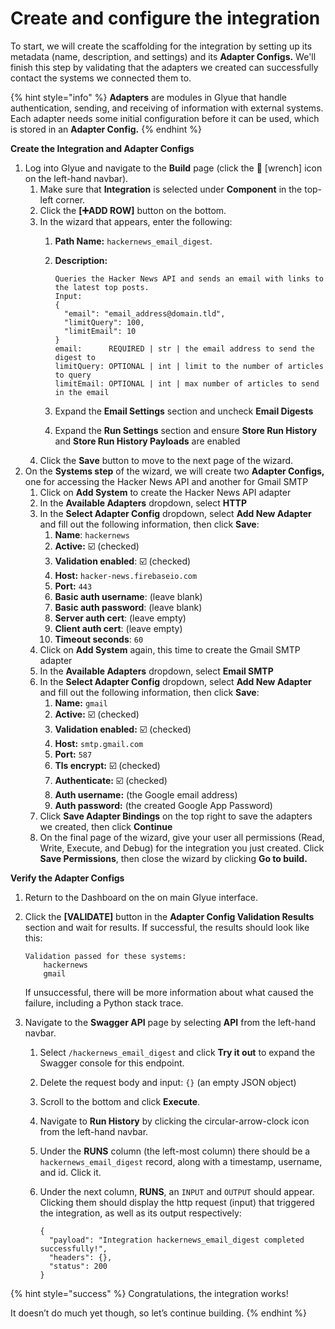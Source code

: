 # Create and configure the integration

To start, we will create the scaffolding for the integration by setting up its metadata (name, description, and settings) and its **Adapter Configs.** We'll finish this step by validating that the adapters we created can successfully contact the systems we connected them to.

{% hint style="info" %}
**Adapters** are modules in Glyue that handle authentication, sending, and receiving of information with external systems. Each adapter needs some initial configuration before it can be used, which is stored in an **Adapter Config.**
{% endhint %}



**Create the Integration and Adapter Configs**

1. Log into Glyue and navigate to the **Build** page (click the 🔧 \[wrench] icon on the left-hand navbar).
   1. Make sure that **Integration** is selected under **Component** in the top-left corner.
   2. Click the **\[➕ADD ROW]** button on the bottom.
   3. In the wizard that appears, enter the following:
      1. **Path Name:** `hackernews_email_digest`.
      2.  **Description:**&#x20;

          ```
          Queries the Hacker News API and sends an email with links to the latest top posts.
          Input:
          {
            "email": "email_address@domain.tld",
            "limitQuery": 100,
            "limitEmail": 10
          }
          email:      REQUIRED | str | the email address to send the digest to
          limitQuery: OPTIONAL | int | limit to the number of articles to query
          limitEmail: OPTIONAL | int | max number of articles to send in the email
          ```
      3. Expand the **Email Settings** section and uncheck **Email Digests**
      4. Expand the **Run Settings** section and ensure **Store Run History** and **Store Run History Payloads** are enabled
   4. Click the **Save** button to move to the next page of the wizard.
2. On the **Systems step** of the wizard, we will create two **Adapter Configs,** one for accessing the Hacker News API and another for Gmail SMTP
   1. Click on **Add System** to create the Hacker News API adapter
   2. In the **Available Adapters** dropdown, select **HTTP**
   3. In the **Select Adapter Config** dropdown, select **Add New Adapter** and fill out the following information, then click **Save**:
      1. **Name**: `hackernews`
      2. **Active:** ☑️ (checked)
      3. **Validation enabled**: ☑️ (checked)
      4. **Host:** `hacker-news.firebaseio.com`
      5. **Port:** `443`
      6. **Basic auth username**: (leave blank)
      7. **Basic auth password**: (leave blank)
      8. **Server auth cert**: (leave empty)
      9. **Client auth cert**: (leave empty)
      10. **Timeout seconds**: `60`
   4. Click on **Add System** again, this time to create the Gmail SMTP adapter
   5. In the **Available Adapters** dropdown, select **Email SMTP**
   6. In the **Select Adapter Config** dropdown, select **Add New Adapter** and fill out the following information, then click **Save**:
      1. **Name:** `gmail`
      2. **Active:** ☑️ (checked)
      3. **Validation enabled:** ☑️ (checked)
      4. **Host:** `smtp.gmail.com`
      5. **Port:** `587`
      6. **Tls encrypt:** ☑️ (checked)
      7. **Authenticate:** ☑️ (checked)
      8. **Auth username:** (the Google email address)
      9. **Auth password:** (the created Google App Password)
   7. Click **Save Adapter Bindings** on the top right to save the adapters we created, then click **Continue**
   8. On the final page of the wizard, give your user all permissions (Read, Write, Execute, and Debug) for the integration you just created. Click **Save Permissions**, then close the wizard by clicking **Go to build.**



**Verify the Adapter Configs**

1. Return to the Dashboard on the on main Glyue interface.
2.  Click the **\[VALIDATE]** button in the **Adapter Config Validation Results** section and wait for results. If successful, the results should look like this:

    ```
    Validation passed for these systems:
        hackernews
        gmail
    ```

    If unsuccessful, there will be more information about what caused the failure, including a Python stack trace.
3. Navigate to the **Swagger API** page by selecting **API** from the left-hand navbar.
   1. Select `/hackernews_email_digest` and click **Try it out** to expand the Swagger console for this endpoint.
   2. Delete the request body and input: `{}` (an empty JSON object)
   3. Scroll to the bottom and click **Execute**.
   4. Navigate to **Run History** by clicking the circular-arrow-clock icon from the left-hand navbar.
   5. Under the **RUNS** column (the left-most column) there should be a `hackernews_email_digest` record, along with a timestamp, username, and id. Click it.
   6.  Under the next column, **RUNS**, an `INPUT` and `OUTPUT` should appear. Clicking them should display the http request (input) that triggered the integration, as well as its output respectively:

       ```
       {
         "payload": "Integration hackernews_email_digest completed successfully!",
         "headers": {},
         "status": 200
       }
       ```

{% hint style="success" %}
Congratulations, the integration works!

It doesn’t do much yet though, so let’s continue building.
{% endhint %}
